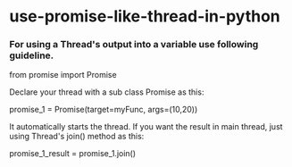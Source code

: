 # use-promise-like-thread-in-python

### For using a Thread's output into a variable use following guideline.

from promise import Promise

Declare your thread with a sub class Promise as this:

promise_1 = Promise(target=myFunc, args=(10,20))

It automatically starts the thread. If you want the result in main thread, just using Thread's join() method as this:

promise_1_result = promise_1.join()


